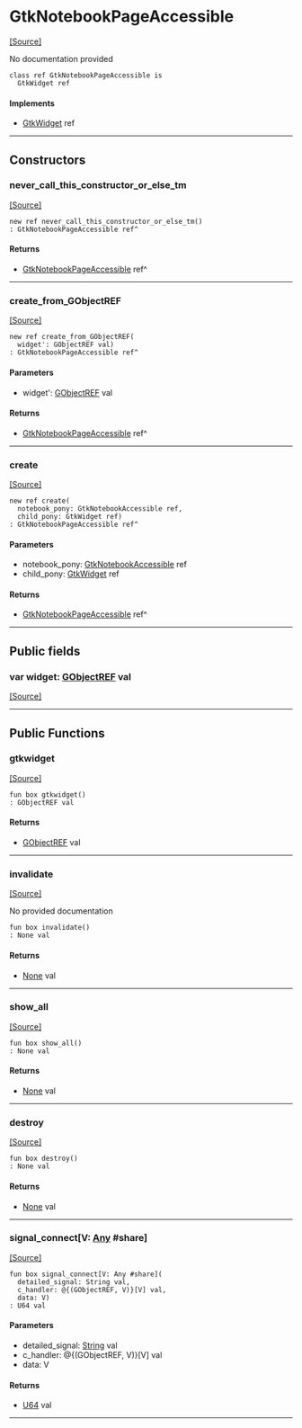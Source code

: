 # GtkNotebookPageAccessible
<span class="source-link">[[Source]](src/gtk3/GtkNotebookPageAccessible.md#L6)</span>

No documentation provided


```pony
class ref GtkNotebookPageAccessible is
  GtkWidget ref
```

#### Implements

* [GtkWidget](gtk3-GtkWidget.md) ref

---

## Constructors

### never_call_this_constructor_or_else_tm
<span class="source-link">[[Source]](src/gtk3/GtkNotebookPageAccessible.md#L13)</span>


```pony
new ref never_call_this_constructor_or_else_tm()
: GtkNotebookPageAccessible ref^
```

#### Returns

* [GtkNotebookPageAccessible](gtk3-GtkNotebookPageAccessible.md) ref^

---

### create_from_GObjectREF
<span class="source-link">[[Source]](src/gtk3/GtkNotebookPageAccessible.md#L16)</span>


```pony
new ref create_from_GObjectREF(
  widget': GObjectREF val)
: GtkNotebookPageAccessible ref^
```
#### Parameters

*   widget': [GObjectREF](gtk3-..-gobject-GObjectREF.md) val

#### Returns

* [GtkNotebookPageAccessible](gtk3-GtkNotebookPageAccessible.md) ref^

---

### create
<span class="source-link">[[Source]](src/gtk3/GtkNotebookPageAccessible.md#L20)</span>


```pony
new ref create(
  notebook_pony: GtkNotebookAccessible ref,
  child_pony: GtkWidget ref)
: GtkNotebookPageAccessible ref^
```
#### Parameters

*   notebook_pony: [GtkNotebookAccessible](gtk3-GtkNotebookAccessible.md) ref
*   child_pony: [GtkWidget](gtk3-GtkWidget.md) ref

#### Returns

* [GtkNotebookPageAccessible](gtk3-GtkNotebookPageAccessible.md) ref^

---

## Public fields

### var widget: [GObjectREF](gtk3-..-gobject-GObjectREF.md) val
<span class="source-link">[[Source]](src/gtk3/GtkNotebookPageAccessible.md#L10)</span>



---

## Public Functions

### gtkwidget
<span class="source-link">[[Source]](src/gtk3/GtkNotebookPageAccessible.md#L12)</span>


```pony
fun box gtkwidget()
: GObjectREF val
```

#### Returns

* [GObjectREF](gtk3-..-gobject-GObjectREF.md) val

---

### invalidate
<span class="source-link">[[Source]](src/gtk3/GtkNotebookPageAccessible.md#L24)</span>


No provided documentation


```pony
fun box invalidate()
: None val
```

#### Returns

* [None](builtin-None.md) val

---

### show_all
<span class="source-link">[[Source]](src/gtk3/GtkWidget.md#L4)</span>


```pony
fun box show_all()
: None val
```

#### Returns

* [None](builtin-None.md) val

---

### destroy
<span class="source-link">[[Source]](src/gtk3/GtkWidget.md#L7)</span>


```pony
fun box destroy()
: None val
```

#### Returns

* [None](builtin-None.md) val

---

### signal_connect\[V: [Any](builtin-Any.md) #share\]
<span class="source-link">[[Source]](src/gtk3/GtkWidget.md#L10)</span>


```pony
fun box signal_connect[V: Any #share](
  detailed_signal: String val,
  c_handler: @{(GObjectREF, V)}[V] val,
  data: V)
: U64 val
```
#### Parameters

*   detailed_signal: [String](builtin-String.md) val
*   c_handler: @{(GObjectREF, V)}[V] val
*   data: V

#### Returns

* [U64](builtin-U64.md) val

---

